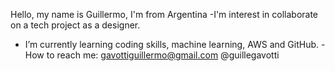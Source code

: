 Hello, my name is Guillermo, I'm from Argentina
-I'm interest in collaborate on a tech project as a designer.
- I’m currently learning coding skills, machine learning, AWS and GitHub.
-How to reach me: gavottiguillermo@gmail.com 
                  @guillegavotti
